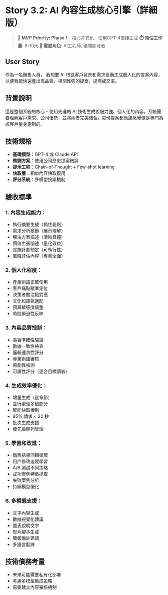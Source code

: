 # Story 3.2: AI 內容生成核心引擎（詳細版）
> **🔴 MVP Priority: Phase 1** - 核心差異化，使用GPT-4直接生成
> **⏱️ 預估工作量**: 8-10天
> **👥 需要角色**: AI工程師, 後端開發者

## User Story
作為一名銷售人員，
我想要 AI 根據客戶背景和需求自動生成個人化的提案內容，
以便我能快速產出高品質、相關性強的提案，提高成交率。

## 背景說明
這是整個系統的核心 - 使用先進的 AI 技術生成說服力強、個人化的內容。系統需要理解客戶需求、公司優勢，並將兩者完美結合。每份提案都應該感覺像是專門為該客戶量身定制的。

## 技術規格
- **基礎模型**：GPT-4 或 Claude API
- **微調方案**：使用公司歷史提案微調
- **提示工程**：Chain-of-Thought + Few-shot learning
- **快取層**：相似內容快取復用
- **評分系統**：多模型投票機制

## 驗收標準

### 1. 內容生成能力：
- 執行摘要生成（抓住要點）
- 需求分析章節（展示理解）
- 解決方案描述（清晰具體）
- 價值主張闡述（量化效益）
- 實施計劃制定（可執行性）
- 風險評估內容（專業全面）

### 2. 個人化程度：
- 產業術語正確使用
- 客戶痛點精準定位
- 決策者關注點對應
- 文化和語氣適配
- 預算敏感度調整
- 時間緊迫性反映

### 3. 內容品質控制：
- 事實準確性驗證
- 數據一致性檢查
- 邏輯連貫性評分
- 專業術語審核
- 原創性檢測
- 可讀性評分（適合目標讀者）

### 4. 生成效率優化：
- 增量生成（逐章節）
- 並行處理多個部分
- 智能快取機制
- 95% 請求 < 30 秒
- 批次生成支援
- 優先級隊列管理

### 5. 學習和改進：
- 銷售結果回饋循環
- 用戶修改追蹤學習
- A/B 測試不同策略
- 成功案例特徵提取
- 失敗案例分析
- 持續模型優化

### 6. 多模態支援：
- 文字內容生成
- 數據視覺化建議
- 圖表說明文字
- 影片腳本生成
- 簡報備註建議
- 多語言翻譯

## 技術債務考量
- 未來可能需要私有化部署
- 考慮多模型集成策略
- 需要建立內容審核機制
